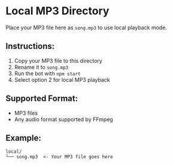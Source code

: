 # Local MP3 Directory

Place your MP3 file here as `song.mp3` to use local playback mode.

## Instructions:

1. Copy your MP3 file to this directory
2. Rename it to `song.mp3`
3. Run the bot with `npm start`
4. Select option 2 for local MP3 playback

## Supported Format:

- MP3 files
- Any audio format supported by FFmpeg

## Example:

```
local/
└── song.mp3  <- Your MP3 file goes here
```
